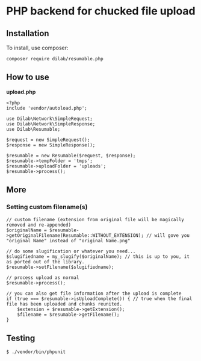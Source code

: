 # PHP backend for chucked file upload


## Installation

To install, use composer:

``` composer require dilab/resumable.php ```


## How to use
**upload.php**

```
<?php
include 'vendor/autoload.php';

use Dilab\Network\SimpleRequest;
use Dilab\Network\SimpleResponse;
use Dilab\Resumable;

$request = new SimpleRequest();
$response = new SimpleResponse();

$resumable = new Resumable($request, $response);
$resumable->tempFolder = 'tmps';
$resumable->uploadFolder = 'uploads';
$resumable->process();

```

## More ##
### Setting custom filename(s) ###

```
// custom filename (extension from original file will be magically removed and re-appended)
$originalName = $resumable->getOriginalFilename(Resumable::WITHOUT_EXTENSION); // will gove you "original Name" instead of "original Name.png"

// do some slugification or whatever you need...
$slugifiedname = my_slugify($originalName); // this is up to you, it as ported out of the library.
$resumable->setFilename($slugifiedname);

// process upload as normal
$resumable->process();

// you can also get file information after the upload is complete
if (true === $resumable->isUploadComplete()) { // true when the final file has been uploaded and chunks reunited.
    $extension = $resumable->getExtension();
    $filename = $resumable->getFilename();
}
```

## Testing
```
$ ./vendor/bin/phpunit
```
